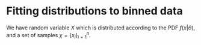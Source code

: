 # Fitting distributions to binned data

We have random variable $X$ which is distributed according to the PDF $f(x|\theta)$, and a set of samples $\chi = \{x_i\}_{i=1}^{n}$. 
<!--stackedit_data:
eyJoaXN0b3J5IjpbLTIwMzk0ODU4NTEsLTc4MDczMzI5OF19
-->